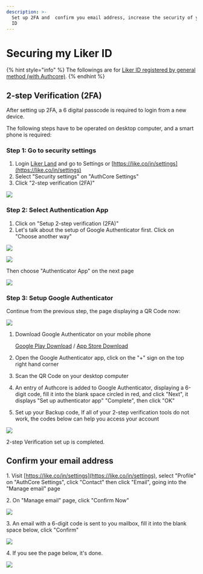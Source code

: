 ```yaml
---
description: >-
  Set up 2FA and  confirm you email address, increase the security of your Liker
  ID
---
```


# Securing my Liker ID

{% hint style="info" %}
The followings are for [Liker ID registered by general method (with Authcore)](./).
{% endhint %}

## 2-step Verification (2FA) <a href="#2fa" id="2fa"></a>

After setting up 2FA, a 6 digital passcode is required to login from a new device.

The following steps have to be operated on desktop computer, and a smart phone is required:

### Step 1: Go to security settings

1. Login [Liker Land](https://liker.land/) and go to Settings or [https://like.co/in/settings](https://like.co/in/settings)
2. Select "Security settings" on "AuthCore Settings"
3. Click "2-step verification (2FA)"

![](../../../.gitbook/assets/2fa-1-en.png)

### Step 2: Select Authentication App

1. Click on "Setup 2-step verification (2FA)"
2. Let's talk about the setup of Google Authenticator first. Click on "Choose another way"

![](../../../.gitbook/assets/2fa-2-en.png)

![](../../../.gitbook/assets/2fa-3-en.png)

Then choose "Authenticator App" on the next page

![](../../../.gitbook/assets/2fa-4-en.png)

### Step 3: Setup Google Authenticator

Continue from the previous step, the page displaying a QR Code now:

![](../../../.gitbook/assets/2fa-5-en.png)

1.  Download Google Authenticator on your mobile phone

    [Google Play Download](https://play.google.com/store/apps/details?id=com.google.android.apps.authenticator2\&hl=zh\_TW) / [App Store Download](https://apps.apple.com/hk/app/google-authenticator/id388497605)
2. Open the Google Authenticator app, click on the "+" sign on the top right hand corner
3. Scan the QR Code on your desktop computer
4. An entry of Authcore is added to Google Authenticator, displaying a 6-digit code, fill it into the blank space circled in red, and click "Next", it displays "Set up authenticator app" "Complete", then click "OK"
5. Set up your Backup code, If all of your 2-step verification tools do not work, the codes below can help you access your account

![](../../../.gitbook/assets/2fa-6-en.png)

2-step Verification set up is completed.

## Confirm your email address <a href="#confirm-your-email-address" id="confirm-your-email-address"></a>

1\. Visit [https://like.co/in/settings](https://like.co/in/settings), select "Profile" on "AuthCore Settings", click "Contact" then click "Email",  going into the "Manage email" page

2\. On "Manage email" page, click "Confirm Now"

![](https://gblobscdn.gitbook.com/assets%2F-LL4mdaVjNgL6A1--PV0%2F-MDJn8Td1rooIZewTqJt%2F-MDJpIkC4GeOL3XxM0u5%2Fauth-email-1.png?alt=media\&token=c01af70c-90c3-48d5-9203-f7f3e6ab5fa1)

3\. An email with a 6-digit code is sent to you mailbox, fill it into the blank space below, click "Confirm"

![](https://downloads.intercomcdn.com/i/o/171962025/7a29375736dc15a5f3eb9909/image.png)

4\. If you see the page below, it's done.

![](https://gblobscdn.gitbook.com/assets%2F-LL4mdaVjNgL6A1--PV0%2F-MDJn8Td1rooIZewTqJt%2F-MDJpVUgHk4bjk15P\_XD%2Fauth-email-3.png?alt=media\&token=6aaa354d-ef5a-4179-a00a-08c3ca9f7495)
